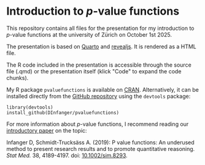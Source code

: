 # Introduction to *p*-value functions

This repository contains all files for the presentation for my introduction to *p*-value functions at the university of Zürich on October 1st 2025.

The presentation is based on [Quarto](https://quarto.org/) and [revealjs](https://quarto.org/docs/presentations/revealjs/). It is rendered as a HTML file.

The R code included in the presentation is accessible through the source file (.qmd) or the presentation itself (klick "Code" to expand the code chunks).

My R package `pvaluefunctions` is available on [CRAN](https://cran.r-project.org/package=pvaluefunctions). Alternatively, it can be installed directly from the [GitHub repository](https://github.com/DInfanger/pvaluefunctions) using the `devtools` package:

```{r}
library(devtools)
install_github(DInfanger/pvaluefunctions)
```

For more information about *p*-value functions, I recommend reading our [introductory paper](https://doi.org/10.1002/sim.8293) on the topic:

Infanger D, Schmidt-Trucksäss A. (2019): P value functions: An underused method to present research results and to promote quantitative reasoning. *Stat Med.* 38, 4189-4197. doi: [10.1002/sim.8293](https://doi.org/10.1002/sim.8293).

